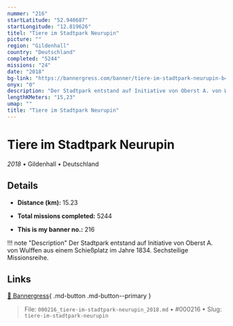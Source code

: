 ```yaml
---
nummer: "216"
startLatitude: "52.940687"
startLongitude: "12.819626"
titel: "Tiere im Stadtpark Neurupin"
picture: ""
region: "Gildenhall"
country: "Deutschland"
completed: "5244"
missions: "24"
date: "2018"
bg-link: "https://bannergress.com/banner/tiere-im-stadtpark-neurupin-b4e1"
onyx: "0"
description: "Der Stadtpark entstand auf Initiative von Oberst A. von Wulffen aus einem Schießplatz im Jahre 1834. Sechsteilige Missionsreihe."
lengthKMeters: "15,23"
umap: ""
title: "Tiere im Stadtpark Neurupin"
---
```

# Tiere im Stadtpark Neurupin

*2018* • Gildenhall • Deutschland



## Details
- **Distance (km):** 15.23

- **Total missions completed:** 5244
- **This is my banner no.:** 216


!!! note "Description"
    Der Stadtpark entstand auf Initiative von Oberst A. von Wulffen aus einem Schießplatz im Jahre 1834. Sechsteilige Missionsreihe.



## Links
[🔗 Bannergress](https://bannergress.com/banner/tiere-im-stadtpark-neurupin-b4e1){ .md-button .md-button--primary }



> File: `000216_tiere-im-stadtpark-neurupin_2018.md` • #000216 • Slug: `tiere-im-stadtpark-neurupin`
